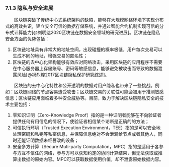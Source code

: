 ### 7.1.3 隐私与安全进展

&emsp;&emsp;区块链突破了传统中心式系统架构的缺陷，能够在大规模网络环境下实现分布式的高效共识，建立安全可信的数据存储系统，并通过智能合约机制实现可信的分布式计算能力[@刘明达2020区块链在数据安全领域的研究进展]。区块链在隐私安全方面的优势包括：

1. 区块链地址具有非常大的地址空间，出现碰撞的概率极低，用户每次交易可以生成不同的地址，增强交易的匿名性；
2. 区块链的去中心化架构能够有效应对网络攻击，采用区块链的应用程序不需要在中心服务器上存储账号、密码等敏感信息，能够避免被攻击而导致的数据泄露风险[@祝烈煌2017区块链隐私保护研究综述]。

&emsp;&emsp;区块链的去中心化特性和公开透明的数据对用户隐私也带来了一些挑战。例如：区块链网络的节点容易遭受攻击；区块链交易的关联性可能会被用于推测敏感信息；区块链应用面临着多种安全威胁等。目前，致力于解决区块链隐私安全的技术主要包括：

1. 零知识证明（Zero-Knowledge Proof）指的是一种证明者能够在不向验证者提供任何有用信息的情况下，使验证者相信某个论断是正确的的方法；
2. 可信执行环境（Trusted Execution Environment，TEE）指的是可以安全地处理密码和私钥等私密信息，并保障信息绝对不会泄漏给节点或者其他人，同时还能证明数据未经篡改的设备；
3. 安全多方计算（Secure Muti-party Computation，MPC）指的是适用于各参与方互不信任的网络，参与方可以获知约定的协同计算结果，但无法获取或推算出数据的原始内容。MPC可以获取数据使用价值，却不泄露原始数据内容。